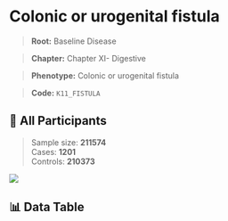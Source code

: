 # Colonic or urogenital fistula

> **Root:** Baseline Disease  

> **Chapter:** Chapter XI- Digestive  

> **Phenotype:** Colonic or urogenital fistula  

> **Code:** `K11_FISTULA`

## 🧪 All Participants  
> Sample size: **211574**  
> Cases: **1201**  
> Controls: **210373**
<img src="/Sensitive/Figures/ALL/Baseline/K11_FISTULA.png"/>

## 📊 Data Table
<CsvTableMRF src="/Sensitive/Data/ALL/Baseline/LG_K11_FISTULA.csv"/>

